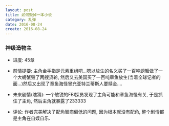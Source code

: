 ```yaml
---
layout: post
title: 如何毁掉一本小说
category: 乱弹
date: 2016-08-24
create: 2016-08-24
---
```


### 神级造物主
* 进度: 45章
* 前情提要:
  主角金手指是元素重组吧...嗯以放生的名义买了一百吨螃蟹做了一个大螃蟹毁了两艘货轮,
  然后又去美国买了一百吨章鱼放生(当着全球记者的面...)然后又出现了章鱼海怪冒充亚特兰蒂斯人要赎金....

* 未来剧情(瞎猜): 一个敏锐的FBI探员发现了主角可能和章鱼海怪有关, 于是抓住了主角,
  然后主角就暴露了233333
* 评论: 作者完美解决了配角智商偏低的问题, 因为根本就没有配角,
  整个剧情都是主角在自娱自乐.
